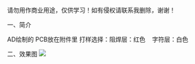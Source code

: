 请勿用作商业用途，仅供学习！如有侵权请联系我删除，谢谢！

一、简介

AD绘制的
PCB放在附件里
打样选择：阻焊层：红色    字符层：白色

二、效果图
<img src="https://github.com/beidouhz/photo_bad/blob/main/11232.jpg"/>

